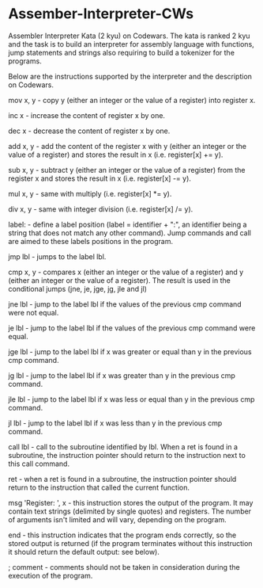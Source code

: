 # Assember-Interpreter-CWs

Assembler Interpreter Kata (2 kyu) on Codewars.
The kata is ranked 2 kyu and the task is to build an interpreter for assembly language with functions,
jump statements and strings also requiring to build a tokenizer for the programs.

Below are the instructions supported by the interpreter and the description on Codewars.

mov x, y - copy y (either an integer or the value of a register) into register x.

inc x - increase the content of register x by one.

dec x - decrease the content of register x by one.

add x, y - add the content of the register x with y (either an integer or the value of a register) and stores the result in x (i.e. register[x] += y).

sub x, y - subtract y (either an integer or the value of a register) from the register x and stores the result in x (i.e. register[x] -= y).

mul x, y - same with multiply (i.e. register[x] *= y).

div x, y - same with integer division (i.e. register[x] /= y).

label: - define a label position (label = identifier + ":", an identifier being a string that does not match any other command). Jump commands and call are aimed to these labels positions in the program.

jmp lbl - jumps to the label lbl.

cmp x, y - compares x (either an integer or the value of a register) and y (either an integer or the value of a register). The result is used in the conditional jumps (jne, je, jge, jg, jle and jl)

jne lbl - jump to the label lbl if the values of the previous cmp command were not equal.

je lbl - jump to the label lbl if the values of the previous cmp command were equal.

jge lbl - jump to the label lbl if x was greater or equal than y in the previous cmp command.

jg lbl - jump to the label lbl if x was greater than y in the previous cmp command.

jle lbl - jump to the label lbl if x was less or equal than y in the previous cmp command.

jl lbl - jump to the label lbl if x was less than y in the previous cmp command.

call lbl - call to the subroutine identified by lbl. When a ret is found in a subroutine, the instruction pointer should return to the instruction next to this call command.

ret - when a ret is found in a subroutine, the instruction pointer should return to the instruction that called the current function.

msg 'Register: ', x - this instruction stores the output of the program. It may contain text strings (delimited by single quotes) and registers. The number of arguments isn't limited and will vary, depending on the program.

end - this instruction indicates that the program ends correctly, so the stored output is returned (if the program terminates without this instruction it should return the default output: see below).

; comment - comments should not be taken in consideration during the execution of the program.
